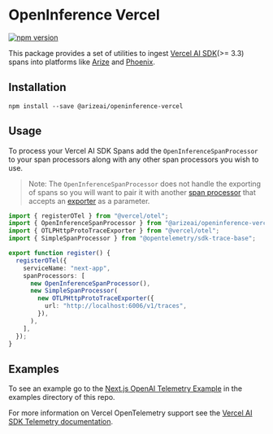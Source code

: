 # OpenInference Vercel

[![npm version](https://badge.fury.io/js/@arizeai%2Fopeninference-instrumentation.svg)](https://badge.fury.io/js/@arizeai%2Fopeninference-vercel)

This package provides a set of utilities to ingest [Vercel AI SDK](https://github.com/vercel/ai)(>= 3.3) spans into platforms like [Arize](https://arize.com/) and [Phoenix](https://phoenix.arize.com/).

## Installation

```shell
npm install --save @arizeai/openinference-vercel
```

## Usage

To process your Vercel AI SDK Spans add the `OpenInferenceSpanProcessor` to your span processors along with any other span processors you wish to use.

> Note: The `OpenInferenceSpanProcessor` does not handle the exporting of spans so you will want to pair it with another [span processor](https://opentelemetry.io/docs/languages/js/instrumentation/#picking-the-right-span-processor) that accepts an [exporter](https://opentelemetry.io/docs/languages/js/exporters/) as a parameter.

```typescript
import { registerOTel } from "@vercel/otel";
import { OpenInferenceSpanProcessor } from "@arizeai/openinference-vercel";
import { OTLPHttpProtoTraceExporter } from "@vercel/otel";
import { SimpleSpanProcessor } from "@opentelemetry/sdk-trace-base";

export function register() {
  registerOTel({
    serviceName: "next-app",
    spanProcessors: [
      new OpenInferenceSpanProcessor(),
      new SimpleSpanProcessor(
        new OTLPHttpProtoTraceExporter({
          url: "http://localhost:6006/v1/traces",
        }),
      ),
    ],
  });
}
```

## Examples

To see an example go to the [Next.js OpenAI Telemetry Example](https://github.com/Arize-ai/openinference/tree/main/js/examples/next-openai-telemetry-app) in the examples directory of this repo.

For more information on Vercel OpenTelemetry support see the [Vercel AI SDK Telemetry documentation](https://sdk.vercel.ai/docs/ai-sdk-core/telemetry).

